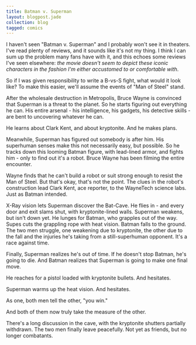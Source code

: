 ```yaml
---
title: Batman v. Superman
layout: blogpost.jade
collection: blog
tagged: comics
---
```


I haven't seen "Batman v. Superman" and I probably won't see it in theaters.
I've read plenty of reviews, and it sounds like it's not my thing.
I think I can sum up the problem many fans have with it,
and this echoes some reviews I've seen elsewhere:
*the movie doesn't seem to depict these iconic characters
in the fashion I'm either accustomed to or comfortable with*.

So if I was given responsibility to write a B-vs-S fight, what would it look like?
To make this easier, we'll assume the events of "Man of Steel" stand.

<!-- more -->

After the wholesale destruction in Metropolis,
Bruce Wayne is convinced that Superman is a threat to the planet.
So he starts figuring out everything he can.
His entire arsenal - his intelligence, his gadgets, his detective skills -
are bent to uncovering whatever he can.

He learns about Clark Kent, and about kryptonite.
And he makes plans.

Meanwhile, Superman has figured out somebody is after him.
His superhuman senses make this not necessarily easy, but possible.
So he tracks down this looming Batman figure, with lead-lined armor,
and fights him - only to find out it's a robot.
Bruce Wayne has been filming the entire encounter.

Wayne finds that he can't build a robot or suit strong enough to resist the Man of Steel.
But that's okay, that's not the point.
The clues in the robot's construction lead
Clark Kent, ace reporter, to the WayneTech science labs.
Just as Batman intended.

X-Ray vision lets Superman discover the Bat-Cave.
He flies in - and every door and exit slams shut,
with kryptonite-lined walls.
Superman weakens, but isn't down yet.
He lunges for Batman, who grapples out of the way.
Supes cuts the grappling rope with heat vision.
Batman falls to the ground.
The two men struggle, one weakening due to kryptonite,
the other due to the fall and the injuries he's taking
from a still-superhuman opponent.
It's a race against time.

Finally, Superman realizes he's out of time.
If he doesn't stop Batman, he's going to die.
And Batman realizes that Superman is going to make one final move.

He reaches for a pistol loaded with kryptonite bullets. And hesitates.

Superman warms up the heat vision. And hesitates.

As one, both men tell the other, "you win."

And both of them now truly take the measure of the other.

There's a long discussion in the cave, with the kryptonite shutters partially withdrawn.
The two men finally leave peacefully.
Not yet as friends, but no longer combatants.
